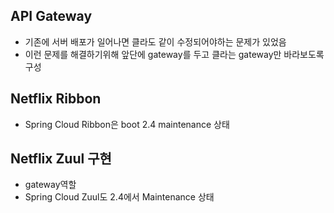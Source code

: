 ## API Gateway

+ 기존에 서버 배포가 일어나면 클라도 같이 수정되어야하는 문제가 있었음
+ 이런 문제를 해결하기위해 앞단에 gateway를 두고 클라는 gateway만 바라보도록 구성

## Netflix Ribbon
+ Spring Cloud Ribbon은 boot 2.4 maintenance 상태

## Netflix Zuul 구현
+ gateway역할
+ Spring Cloud Zuul도 2.4에서 Maintenance 상태
